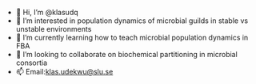 - 👋 Hi, I’m @klasudq
- 👀 I’m interested in population dynamics of microbial guilds in stable vs unstable environments
- 🌱 I’m currently learning how to teach microbial population dynamics in FBA
- 💞️ I’m looking to collaborate on biochemical partitioning in microbial consortia
- 📫 Email:klas.udekwu@slu.se

<!---
klasudq/klasudq is a ✨ special ✨ repository because its `README.md` (this file) appears on your GitHub profile.
You can click the Preview link to take a look at your changes.
--->
